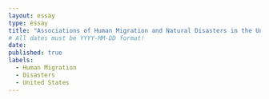 ```yaml
---
layout: essay
type: essay
title: "Associations of Human Migration and Natural Disasters in the United States from 2000-2020 (in preparation)"
# All dates must be YYYY-MM-DD format!
date:
published: true
labels:
  - Human Migration
  - Disasters
  - United States
---
```

